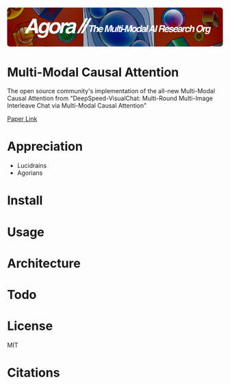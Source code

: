 [![Multi-Modality](agorabanner.png)](https://discord.gg/qUtxnK2NMf)

# Multi-Modal Causal Attention
The open source community's implementation of the all-new Multi-Modal Causal Attention from "DeepSpeed-VisualChat: Multi-Round Multi-Image Interleave Chat via Multi-Modal Causal Attention"


[Paper Link](https://arxiv.org/pdf/2309.14327.pdf)

# Appreciation
* Lucidrains
* Agorians



# Install

# Usage

# Architecture

# Todo


# License
MIT

# Citations


